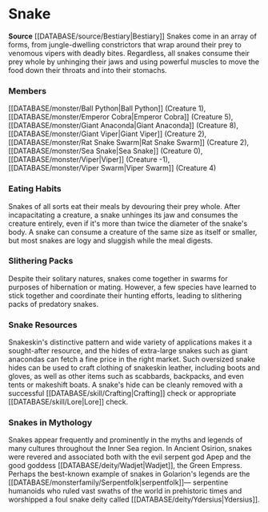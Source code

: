 ﻿---
creature_family: Snake
id: '93'
name: Snake
rarity: Common
source: '[[DATABASE/source/Bestiary|Bestiary]]'
type: Creature Family

---
# Snake

**Source** [[DATABASE/source/Bestiary|Bestiary]]
Snakes come in an array of forms, from jungle-dwelling constrictors that wrap around their prey to venomous vipers with deadly bites. Regardless, all snakes consume their prey whole by unhinging their jaws and using powerful muscles to move the food down their throats and into their stomachs.

### Members

[[DATABASE/monster/Ball Python|Ball Python]] (Creature 1), [[DATABASE/monster/Emperor Cobra|Emperor Cobra]] (Creature 5), [[DATABASE/monster/Giant Anaconda|Giant Anaconda]] (Creature 8), [[DATABASE/monster/Giant Viper|Giant Viper]] (Creature 2), [[DATABASE/monster/Rat Snake Swarm|Rat Snake Swarm]] (Creature 2), [[DATABASE/monster/Sea Snake|Sea Snake]] (Creature 0), [[DATABASE/monster/Viper|Viper]] (Creature -1), [[DATABASE/monster/Viper Swarm|Viper Swarm]] (Creature 4)

###  Eating Habits

Snakes of all sorts eat their meals by devouring their prey whole. After incapacitating a creature, a snake unhinges its jaw and consumes the creature entirely, even if it's more than twice the diameter of the snake's body. A snake can consume a creature of the same size as itself or smaller, but most snakes are logy and sluggish while the meal digests.

###  Slithering Packs

Despite their solitary natures, snakes come together in swarms for purposes of hibernation or mating. However, a few species have learned to stick together and coordinate their hunting efforts, leading to slithering packs of predatory snakes.

###  Snake Resources

Snakeskin's distinctive pattern and wide variety of applications makes it a sought-after resource, and the hides of extra-large snakes such as giant anacondas can fetch a fine price in the right market. Such oversized snake hides can be used to craft clothing of snakeskin leather, including boots and gloves, as well as other items such as scabbards, backpacks, and even tents or makeshift boats. A snake's hide can be cleanly removed with a successful [[DATABASE/skill/Crafting|Crafting]] check or appropriate [[DATABASE/skill/Lore|Lore]] check.

###  Snakes in Mythology

Snakes appear frequently and prominently in the myths and legends of many cultures throughout the Inner Sea region. In Ancient Osirion, snakes were revered and associated both with the evil serpent god Apep and the good goddess [[DATABASE/deity/Wadjet|Wadjet]], the Green Empress. Perhaps the best-known example of snakes in Golarion's legends are the [[DATABASE/monsterfamily/Serpentfolk|serpentfolk]]— serpentine humanoids who ruled vast swaths of the world in prehistoric times and worshipped a foul snake deity called [[DATABASE/deity/Ydersius|Ydersius]].